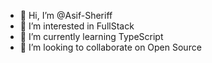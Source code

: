 - 👋 Hi, I’m @Asif-Sheriff
- 👀 I’m interested in FullStack
- 🌱 I’m currently learning TypeScript
- 💞️ I’m looking to collaborate on Open Source

<!---
Asif-Sheriff/Asif-Sheriff is a ✨ special ✨ repository because its `README.md` (this file) appears on your GitHub profile.
You can click the Preview link to take a look at your changes.
--->
